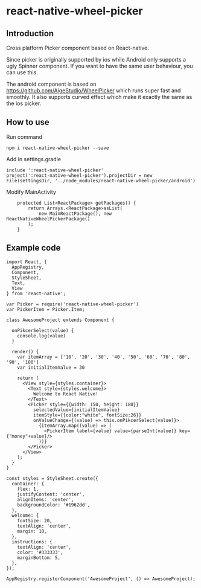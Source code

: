 # react-native-wheel-picker

## Introduction
Cross platform Picker component based on React-native.

Since picker is originally supported by ios while Android only supports a ugly Spinner component. If you want to have the same user behaviour, you can use this.

The android component is based on https://github.com/AigeStudio/WheelPicker which runs super fast and smoothly. It also supports curved effect which make it exactly the same as the ios picker.

## How to use

Run command
```
npm i react-native-wheel-picker --save
```
Add in settings.gradle 
```
include ':react-native-wheel-picker'
project(':react-native-wheel-picker').projectDir = new File(settingsDir, '../node_modules/react-native-wheel-picker/android')
```
Modify MainActivity
```
    protected List<ReactPackage> getPackages() {
        return Arrays.<ReactPackage>asList(
            new MainReactPackage(), new ReactNativeWheelPickerPackage()
        );
    }
```

## Example code
```
import React, {
  AppRegistry,
  Component,
  StyleSheet,
  Text,
  View
} from 'react-native';

var Picker = require('react-native-wheel-picker')
var PickerItem = Picker.Item;

class AwesomeProject extends Component {
  
  onPikcerSelect(value) {
    console.log(value)
  }

  render() {
    var itemArray = ['10', '20', '30', '40', '50', '60', '70', '80', '90', '100']
    var initialItemValue = 30

    return (
      <View style={styles.container}>
        <Text style={styles.welcome}>
          Welcome to React Native!
        </Text>
        <Picker style={{width: 150, height: 180}}
          selectedValue={initialItemValue}
          itemStyle={{color:"white", fontSize:26}}
          onValueChange={(value) => this.onPikcerSelect(value)}>
            {itemArray.map((value) => (
              <PickerItem label={value} value={parseInt(value)} key={"money"+value}/>
            ))}
        </Picker>
      </View>
    );
  }
}

const styles = StyleSheet.create({
  container: {
    flex: 1,
    justifyContent: 'center',
    alignItems: 'center',
    backgroundColor: '#1962dd',
  },
  welcome: {
    fontSize: 20,
    textAlign: 'center',
    margin: 10,
  },
  instructions: {
    textAlign: 'center',
    color: '#333333',
    marginBottom: 5,
  },
});

AppRegistry.registerComponent('AwesomeProject', () => AwesomeProject);
```
